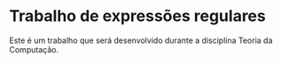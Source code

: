 # Trabalho de expressões regulares
 Este é um trabalho que será desenvolvido durante a disciplina Teoria da Computação.
